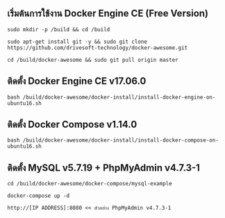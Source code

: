 เริ่มต้นการใช้งาน Docker Engine CE (Free Version)
---------------------------------------------------

```
sudo mkdir -p /build && cd /build

sudo apt-get install git -y && sudo git clone https://github.com/drivesoft-technology/docker-awesome.git

cd /build/docker-awesome && sudo git pull origin master
```


ติดตั้ง Docker Engine CE v17.06.0
---------------------------------------------------

```
bash /build/docker-awesome/docker-install/install-docker-engine-on-ubuntu16.sh
```


ติดตั้ง Docker Compose v1.14.0
---------------------------------------------------

```
bash /build/docker-awesome/docker-install/install-docker-compose-on-ubuntu16.sh
```


ติดตั้ง MySQL v5.7.19 + PhpMyAdmin v4.7.3-1
---------------------------------------------------

```
cd /build/docker-awesome/docker-compose/mysql-example

docker-compose up -d
```

```
http://[IP ADDRESS]:8080 << ตัวอย่าง PhpMyAdmin v4.7.3-1
```
